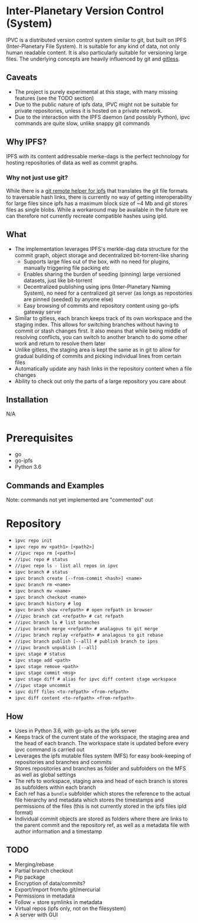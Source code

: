 # Inter-Planetary Version Control (System)

IPVC is a distributed version control system similar to git, but built on IPFS (Inter-Planetary File System). It is suitable for any kind of data, not only human readable content. It is also particularly suitable for versioning large files. The underlying concepts are heavily influenced by git and [gitless](gitless.com).

## Caveats
* The project is purely experimental at this stage, with many missing features (see the TODO section)
* Due to the public nature of ipfs data, IPVC might not be suitable for private repositories, unless it is hosted on a private network.
* Due to the interaction with the IPFS daemon (and possibly Python), ipvc commands are quite slow, unlike snappy git commands

## Why IPFS?
IPFS with its content addressable merke-dags is the perfect technology for hosting repositories of data as well as commit graphs.

### Why not just use git?
While there is a [git remote helper for ipfs](https://github.com/magik6k/git-remote-ipld) that translates the git file formats to traversable hash links, there is currently no way of getting interoperability for large files since ipfs has a maximum block size of ~4 Mb and git stores files as single blobs. While a workaround may be available in the future we can therefore not currently recreate compatible hashes using ipld.

## What
* The implementation leverages IPFS's merkle-dag data structure for the commit graph, object storage and decentralized bit-torrent-like sharing
  * Supports large files out of the box, with no need for plugins, manually triggering file packing etc
  * Enables sharing the burden of seeding (pinning) large versioned datasets, just like bit-torrent
  * Decentralized publishing using ipns (Inter-Planetary Naming System), no need for a centralized git server (as longs as repostories are pinned (seeded) by anyone else)
  * Easy browsing of commits and repository content using go-ipfs gateway server
* Similar to gitless, each branch keeps track of its own workspace and the staging index. This allows for switching branches without having to commit or stash changes first. It also means that while being middle of resolving conflicts, you can switch to another branch to do some other work and return to resolve them later
* Unlike gitless, the staging area is kept the same as in git to allow for gradual building of commits and picking individual lines from certain files
* Automatically update any hash links in the repository content when a file changes
* Ability to check out only the parts of a large repository you care about

## Installation
N/A

# Prerequisites
* go
* go-ipfs 
* Python 3.6

## Commands and Examples
Note: commands not yet implemented are "commented" out

# Repository
* `ipvc repo init`
* `ipvc repo mv <path1> [<path2>]`
* `//ipvc repo rm [<path>]`
* `//ipvc repo # status`
* `//ipvc repo ls - list all repos in ipvc`
* `ipvc branch # status`
* `ipvc branch create [--from-commit <hash>] <name>`
* `ipvc branch rm <name>`
* `ipvc branch mv <name>`
* `ipvc branch checkout <name>`
* `ipvc branch history # log`
* `ipvc branch show <refpath> # open refpath in browser`
* `//ipvc branch cat <refpath> # cat refpath`
* `//ipvc branch ls # list branches`
* `//ipvc branch merge <refpath> # analagous to git merge`
* `//ipvc branch replay <refpath> # analagous to git rebase`
* `//ipvc branch publish [--all] # publish branch to ipns`
* `//ipvc branch unpublish [--all]`
* `ipvc stage # status`
* `ipvc stage add <path>`
* `ipvc stage remove <path>`
* `ipvc stage commit <msg>`
* `ipvc stage diff # alias for ipvc diff content stage workspace`
* `//ipvc stage uncommit`
* `ipvc diff files <to-refpath> <from-refpath>`
* `ipvc diff content <to-refpath> <from-refpath>`

## How
* Uses in Python 3.6, with go-ipfs as the ipfs server
* Keeps track of the current state of the workspace, the staging area and the head of each branch. The workspace state is updated before every ipvc command is carried out
* Leverages the ipfs mutable files system (MFS) for easy book-keeping of repositories and branches and commits
* Stores repositories and branches as folder and subfolders on the MFS as well as global settings
* The refs to workspace, staging area and head of each branch is stores as subfolders within each branch
* Each ref has a `bundle` subfolder which stores the reference to the actual file hierarchy and metadata which stores the timestamps and permissions of the files (this is not currently stored in the ipfs files ipld format)
* Individual commit objects are stored as folders where there are links to the parent commit and the repository ref, as well as a metadata file with author information and a timestamp

## TODO
* Merging/rebase
* Partial branch checkout 
* Pip package
* Encryption of data/commits?
* Export/import from/to git/mercurial
* Permissions in metadata
* Follow + store symlinks in metadata
* Virtual repos (ipfs only, not on the filesystem)
* A server with GUI
